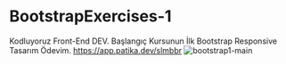 # BootstrapExercises-1
Kodluyoruz Front-End DEV. Başlangıç Kursunun İlk Bootstrap Responsive Tasarım Ödevim.
https://app.patika.dev/slmbbr
![bootstrap1-main](https://user-images.githubusercontent.com/117529414/216678460-7461a735-6ecb-4e3e-b15e-4591a9854663.jpeg)
